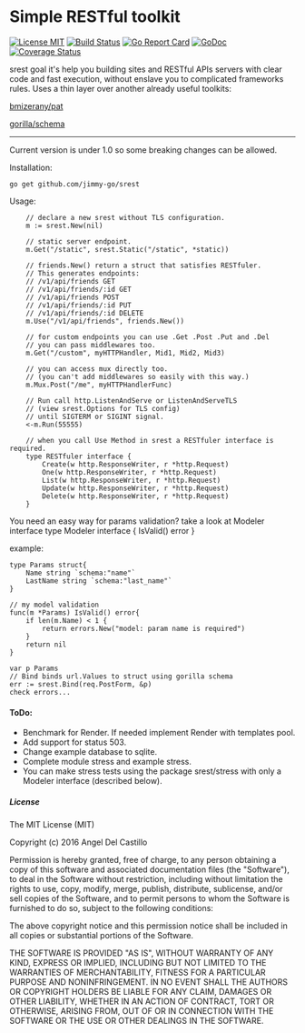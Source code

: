 # Simple RESTful toolkit

[![License MIT](https://img.shields.io/npm/l/express.svg)](http://opensource.org/licenses/MIT)
[![Build Status](https://travis-ci.org/jimmy-go/srest.svg?branch=master)](https://travis-ci.org/jimmy-go/srest)
[![Go Report Card](https://goreportcard.com/badge/github.com/jimmy-go/srest)](https://goreportcard.com/report/github.com/jimmy-go/srest)
[![GoDoc](http://godoc.org/github.com/jimmy-go/srest?status.png)](http://godoc.org/github.com/jimmy-go/srest)
[![Coverage Status](https://coveralls.io/repos/github/jimmy-go/srest/badge.svg?branch=master)](https://coveralls.io/github/jimmy-go/srest?branch=master)

srest goal it's help you building sites and RESTful APIs servers with clear
code and fast execution, without enslave you to complicated frameworks rules.
Uses a thin layer over another already useful toolkits:

[bmizerany/pat](https://github.com/bmizerany/pat)

[gorilla/schema](https://github.com/gorilla/schema)

----

Current version is under 1.0 so some breaking changes can be allowed.

Installation:
```
go get github.com/jimmy-go/srest
```

Usage:
```
    // declare a new srest without TLS configuration.
    m := srest.New(nil)

    // static server endpoint.
	m.Get("/static", srest.Static("/static", *static))

    // friends.New() return a struct that satisfies RESTfuler.
    // This generates endpoints:
    // /v1/api/friends GET
    // /v1/api/friends/:id GET
    // /v1/api/friends POST
    // /v1/api/friends/:id PUT
    // /v1/api/friends/:id DELETE
    m.Use("/v1/api/friends", friends.New())

    // for custom endpoints you can use .Get .Post .Put and .Del
    // you can pass middlewares too.
    m.Get("/custom", myHTTPHandler, Mid1, Mid2, Mid3)

    // you can access mux directly too.
    // (you can't add middlewares so easily with this way.)
    m.Mux.Post("/me", myHTTPHandlerFunc)

    // Run call http.ListenAndServe or ListenAndServeTLS
    // (view srest.Options for TLS config)
    // until SIGTERM or SIGINT signal.
    <-m.Run(55555)

    // when you call Use Method in srest a RESTfuler interface is required.
    type RESTfuler interface {
        Create(w http.ResponseWriter, r *http.Request)
        One(w http.ResponseWriter, r *http.Request)
        List(w http.ResponseWriter, r *http.Request)
        Update(w http.ResponseWriter, r *http.Request)
        Delete(w http.ResponseWriter, r *http.Request)
    }
```

You need an easy way for params validation? take a look at Modeler interface
type Modeler interface {
	IsValid() error
}

example:
```
type Params struct{
    Name string `schema:"name"`
    LastName string `schema:"last_name"`
}

// my model validation
func(m *Params) IsValid() error{
    if len(m.Name) < 1 {
        return errors.New("model: param name is required")
    }
    return nil
}

var p Params
// Bind binds url.Values to struct using gorilla schema
err := srest.Bind(req.PostForm, &p)
check errors...
```

#### ToDo:

* Benchmark for Render. If needed implement Render with templates pool.
* Add support for status 503.
* Change example database to sqlite.
* Complete module stress and example stress.
* You can make stress tests using the package srest/stress with only a Modeler interface (described below).

##### License

The MIT License (MIT)

Copyright (c) 2016 Angel Del Castillo

Permission is hereby granted, free of charge, to any person obtaining a copy
of this software and associated documentation files (the "Software"), to deal
in the Software without restriction, including without limitation the rights
to use, copy, modify, merge, publish, distribute, sublicense, and/or sell
copies of the Software, and to permit persons to whom the Software is
furnished to do so, subject to the following conditions:

The above copyright notice and this permission notice shall be included in all
copies or substantial portions of the Software.

THE SOFTWARE IS PROVIDED "AS IS", WITHOUT WARRANTY OF ANY KIND, EXPRESS OR
IMPLIED, INCLUDING BUT NOT LIMITED TO THE WARRANTIES OF MERCHANTABILITY,
FITNESS FOR A PARTICULAR PURPOSE AND NONINFRINGEMENT. IN NO EVENT SHALL THE
AUTHORS OR COPYRIGHT HOLDERS BE LIABLE FOR ANY CLAIM, DAMAGES OR OTHER
LIABILITY, WHETHER IN AN ACTION OF CONTRACT, TORT OR OTHERWISE, ARISING FROM,
OUT OF OR IN CONNECTION WITH THE SOFTWARE OR THE USE OR OTHER DEALINGS IN THE
SOFTWARE.

